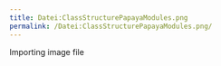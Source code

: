 ```yaml
---
title: Datei:ClassStructurePapayaModules.png
permalink: /Datei:ClassStructurePapayaModules.png/
---
```


Importing image file